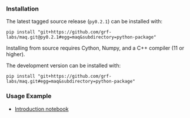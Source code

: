 ### Installation

The latest tagged source release (`py0.2.1`) can be installed with:
```
pip install "git+https://github.com/grf-labs/maq.git@py0.2.1#egg=maq&subdirectory=python-package"
```
Installing from source requires Cython, Numpy, and a C++ compiler (11 or higher).


The development version can be installed with:
```
pip install "git+https://github.com/grf-labs/maq.git#egg=maq&subdirectory=python-package"
```

### Usage Example

* [Introduction notebook](https://github.com/grf-labs/maq/blob/master/python-package/notebooks/introduction.ipynb)
